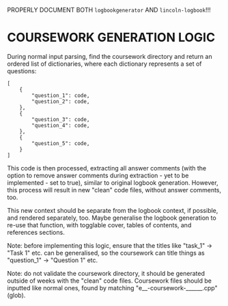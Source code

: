 PROPERLY DOCUMENT BOTH `logbookgenerator` AND `lincoln-logbook`!!!


COURSEWORK GENERATION LOGIC
===========================

During normal input parsing, find the coursework directory and return an ordered list of dictionaries, where each dictionary represents a set of questions:

```
[
	{
		"question_1": code,
		"question_2": code,
	},
	{
		"question_3": code,
		"question_4": code,
	},
	{
		"question_5": code,
	}
]
```

This code is then processed, extracting all answer comments (with the option to remove answer comments during extraction - yet to be implemented - set to true), similar to original logbook generation. However, this process will result in new "clean" code files, without answer comments, too.

This new context should be separate from the logbook context, if possible, and rendered separately, too. Maybe generalise the logbook generation to re-use that function, with togglable cover, tables of contents, and references sections.

Note: before implementing this logic, ensure that the titles like "task_1" -> "Task 1" etc. can be generalised, so the coursework can title things as "question_1" -> "Question 1" etc.

Note: do not validate the coursework directory, it should be generated outside of weeks with the "clean" code files. Coursework files should be inputted like normal ones, found by matching "e__-coursework-______.cpp" (glob).